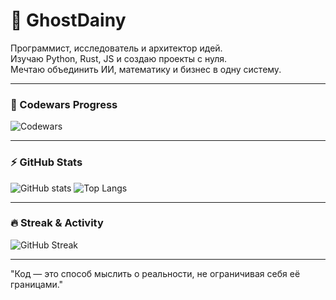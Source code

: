 # 👻 GhostDainy

Программист, исследователь и архитектор идей.  
Изучаю Python, Rust, JS и создаю проекты с нуля.  
Мечтаю объединить ИИ, математику и бизнес в одну систему.

---

### 🧩 Codewars Progress
![Codewars](https://www.codewars.com/users/GhostDainy/badges/large)

---

### ⚡ GitHub Stats
![GitHub stats](https://github-readme-stats.vercel.app/api?username=GhostDainy&show_icons=true&theme=tokyonight)
![Top Langs](https://github-readme-stats.vercel.app/api/top-langs/?username=GhostDainy&layout=compact&theme=tokyonight)

---

### 🔥 Streak & Activity
![GitHub Streak](https://streak-stats.demolab.com?user=GhostDainy&theme=tokyonight)

---

"Код — это способ мыслить о реальности, не ограничивая себя её границами."
